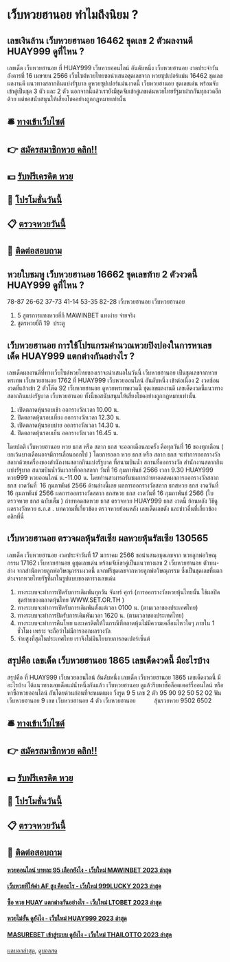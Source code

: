 # เว็บหวยฮานอย ทำไมถึงนิยม ?
## เลขเงินล้าน เว็บหวยฮานอย 16462 ชุดเลข 2 ตัวผลงานดี HUAY999 ดูที่ไหน ?
เลขเด็ด เว็บหวยฮานอย ที่ HUAY999 เว็บหวยออนไลน์ อันดับหนึ่ง เว็บหวยฮานอย งวดประจำวันอังคารที่ 16 เมษายน 2566 เว็บไซต์หวยไทยขอนำเสนอชุดเลขจาก หวยซุปเปอร์แม่น 16462 ชุดเลขผลงานดี แนวทางสลากกินแบ่งรัฐบาล ดูหวยซุปเปอร์แม่นงวดนี้ เว็บหวยฮานอย ชุดเลขเด่น พร้อมจับเข้าคู่เป็นชุด 3 ตัว และ 2 ตัว นอกจากนี้แล้วเรายังมีชุดจับเข้าคู่เลขเด่นหวยไทยรัฐมาฝากกันทุกงวดอีกด้วย แต่ขอสนับสนุนให้เสี่ยงโชคอย่างถูกกฎหมายเท่านั้น

## 🛎 [ทางเข้าเว็บไซต์](https://bit.ly/3BG5bNw)
## 👉 [สมัครสมาชิกหวย คลิก!!](https://bit.ly/3BG5bNw)
## 💵 [รับฟรีเครดิต หวย](https://bit.ly/3C3mvgS)
## 👑 [โปรโมชั่นวันนี้](https://bit.ly/3C3mvgS)
## 📋 [ตรวจหวยวันนี้](https://bit.ly/3C3mvgS)
## 📱 [ติดต่อสอบถาม](https://bit.ly/3C3mvgS)

## หวยใบชมพู เว็บหวยฮานอย 16662 ชุดเลขท้าย 2 ตัวงวดนี้ HUAY999 ดูที่ไหน ?
78-87
26-62
37-73
41-14
53-35
82-28 เว็บหวยฮานอย เว็บหวยฮานอย
1. 5 สูตรการแทงหวยยี่กี MAWINBET แทงง่าย จ่ายจริง
2. สูตรหวยยี่กี 19  ประตู

## เว็บหวยฮานอย การใช้โปรแกรมคำนวณหวยปิงปองในการหาเลขเด็ด HUAY999 แตกต่างกันอย่างไร ?
เลขเด็ดผลงานดีที่ทางเว็บไซต์หวยไทยของเราจะนำเสนอในวันนี้ เว็บหวยฮานอย เป็นชุดเลขจากหวยพรเทพ เว็บหวยฮานอย 1762 ที่ HUAY999 เว็บหวยออนไลน์ อันดับหนึ่ง เข้าต่อเนื่อง 2 งวดซ้อน งวดที่แล้วเข้า 2 ตัวโต๊ด 92 เว็บหวยฮานอย ดูหวยพรเทพงวดนี้ ชุดเลขผลงานดี เลขเด็ดงวดนี้แนวทางสลากกินแบ่งรัฐบาล เว็บหวยฮานอย ทั้งนี้ขอสนับสนุนให้เสี่ยงโชคอย่างถูกกฎหมายเท่านั้น
1. เปิดตลาดหุ้นรอบเช้า ออกรางวัลเวลา 10.00 น.
2. ปิดตลาดหุ้นรอบเที่ยง ออกรางวัลเวลา 12.30 น.
3. เปิดตลาดหุ้นรอบบ่าย ออกรางวัลเวลา 14.30 น.
4. ปิดตลาดหุ้นรอบเย็น ออกรางวัลเวลา 16.45 น.

โดยปกติ เว็บหวยฮานอย หวย ธกส หรือ สลาก ธกส จะออกเดือนละครั้ง คือทุกวันที่ 16 ของทุกเดือน ( ยกเว้นบางเดือนอาจมีการเลื่อนออกไป ) โดยการออก หวย ธกส หรือ สลาก ธกส จะทำการออกรางวัลสลากด้วยเครื่องของสำนักงานสลากกินแบ่งรัฐบาล ที่สนามบินน้ำ
สถานที่ออกรางวัล สำนักงานสลากกินแบ่งรัฐบาล สนามบินน้ำวันเวลาที่ออกสลาก วันที่ 16 กุมภาพันธ์ 2566 เวลา 9.30 HUAY999 หวย999 หวยออนไลน์ น.-11.00 น.
โดยท่านสามารถรับชมการถ่ายทอดสดผลการออกรางวัลสลากธกส งวดวันที่  16 กุมภาพันธ์ 2566 ด้านล่างนี้เลย
ผลการออกรางวัลสลาก ธกสหวย ธกส งวดวันที่ 16 กุมภาพันธ์ 2566
ผลการออกรางวัลสลาก ธกสหวย ธกส งวดวันที่ 16 กุมภาพันธ์ 2566 (ใบตรวจหวย ธกส ฉบับเต็ม )
 ถ่ายทอดสดหวย ธกส ตรวจหวย HUAY999 ธกส งวดนี้ ย้อนหลัง 
วิธีดูผลรางวัลหวย ธ.ก.ส .
บทความที่เกี่ยวข้อง
ตรวจหวยย้อนหลัง เลขเด็ดเลขดัง และข่าวอื่นที่เกี่ยวข้อง คลิกที่นี่

## เว็บหวยฮานอย ตรวจผลหุ้นรัสเซีย ผลหวยหุ้นรัสเซีย 130565
เลขเด็ด เว็บหวยฮานอย งวดประจำวันที่ 17 มกราคม 2566 ขอนำเสนอชุดเลขจาก หวยลูกพ่อวิษณุกรรม 17162 เว็บหวยฮานอย ดูชุดเลขเด่น พร้อมจับเ้ขาคู่เป็นแนวทางเลข 2 เว็บหวยฮานอย ตัวบน-ล่าง จากสำนักหวยลูกพ่อวิษณุกรรมงวดนี้ แจกฟรีชุดเลขจากหวยลูกพ่อวิษณุกรรม ซึ่งเป็นชุดเลขที่แตกต่างจากหวยไทยรัฐที่มาในรูปแบบของตารางเลขเด่น
1. ทางระบบจะทำการเปิดรับการเดิมพันทุกวัน จันทร์ ศุกร์ (การออกรางวัลหวยหุ้นไทยนั้น ใช้ผลปิดสุดท้ายของตลาดหุ้นไทย WWW.SET.OR.TH )
2. ทางระบบจะทำการเปิดรับการเดิมพันตั้งแต่เวลา 0100 น. (ตามเวลาของประเทศไทย)
3. ทางระบบจะทำการปิดรับการเดิมพันเวลา 1620 น. (ตามเวลาของประเทศไทย)
4. ทางระบบจะทำการคืนโพย และเครดิตให้ในกรณีที่ตลาดหุ้นไม่มีความเคลื่อนไหวใดๆ ภายใน 1 ชั่วโมง เพราะ จะถือว่าไม่มีการออกผลรางวัล
5. จ่ายสูงที่สุดในประเทศไทย เราจึงไม่มีนโยบายการลดเปอร์เซ็นต์

## สรุปคือ เลขเด็ด เว็บหวยฮานอย 1865 เลขเด็ดงวดนี้ มีอะไรบ้าง
สรุปคือ ที่ HUAY999 เว็บหวยออนไลน์ อันดับหนึ่ง เลขเด็ด เว็บหวยฮานอย 1865 เลขเด็ดงวดนี้ มีอะไรบ้าง ได้แนวทางเลขเด็ดแม่น้ำหนึ่งกันแล้ว เว็บหวยฮานอย ดูแล้วรีบหาซื้อล็อตเตอร์รี่ออนไลน์ หรือหาซื้อหวยออนไลน์ กันโดยด่วนก่อนที่จะหมดแผง
วิ่งรูด 9 5
เลข 2 ตัว 95 90 92 50 52 02
ฟัน เว็บหวยฮานอย 9
เลข เว็บหวยฮานอย 4 ตัว เว็บหวยฮานอย           ลุ้นรวยหวย 9502 6502

## 🛎 [ทางเข้าเว็บไซต์](https://bit.ly/3BG5bNw)
## 👉 [สมัครสมาชิกหวย คลิก!!](https://bit.ly/3BG5bNw)
## 💵 [รับฟรีเครดิต หวย](https://bit.ly/3C3mvgS)
## 👑 [โปรโมชั่นวันนี้](https://bit.ly/3C3mvgS)
## 📋 [ตรวจหวยวันนี้](https://bit.ly/3C3mvgS)
## 📱 [ติดต่อสอบถาม](https://bit.ly/3C3mvgS)

#### [หวยออนไลน์ บาทละ 95 เลือกยังไง - เว็บใหม่ MAWINBET 2023 ล่าสุด](https://atom.io/themes/หวยออนไลน์%20บาทละ%2095%20เลือกยังไง%20-%20เว็บใหม่%20mawinbet%202023%20ล่าสุด)
#### [เว็บหวยที่ให้ค่า AF สูง คืออะไร - เว็บใหม่ 999LUCKY 2023 ล่าสุด](https://atom.io/themes/เว็บหวยที่ให้ค่า%20af%20สูง%20คืออะไร%20-%20เว็บใหม่%20999lucky%202023%20ล่าสุด)
#### [ซื้อ หวย HUAY แตกต่างกันอย่างไร - เว็บใหม่ LTOBET 2023 ล่าสุด](https://atom.io/themes/ซื้อ%20หวย%20huay%20แตกต่างกันอย่างไร%20-%20เว็บใหม่%20ltobet%202023%20ล่าสุด)
#### [หวยไม่อั้น ดูยังไง - เว็บใหม่ HUAY999 2023 ล่าสุด](https://atom.io/themes/หวยไม่อั้น%20ดูยังไง%20-%20เว็บใหม่%20huay999%202023%20ล่าสุด)
#### [MASUREBET เข้าสู่ระบบ ดูยังไง - เว็บใหม่ THAILOTTO 2023 ล่าสุด](https://atom.io/themes/masurebet%20เข้าสู่ระบบ%20ดูยังไง%20-%20เว็บใหม่%20thailotto%202023%20ล่าสุด)

[ผลบอลล่าสุด](https://siamsport.tv "ผลบอลล่าสุด"), [ดูบอลสด](https://siamsport.tv/ดูบอลสด "ดูบอลสด")